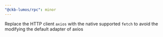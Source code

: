 ```yaml
---
"@ckb-lumos/rpc": minor
---
```


Replace the HTTP client `axios` with the native supported `fetch` to avoid the modifying the default adapter of axios 
